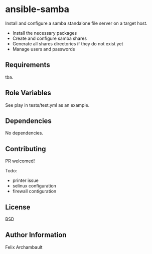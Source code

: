 # ansible-samba

Install and configure a samba standalone file server on a target host.

- Install the necessary packages
- Create and configure samba shares
- Generate all shares directories if they do not exist yet
- Manage users and passwords

## Requirements

tba.

## Role Variables

See play in tests/test.yml as an example.

## Dependencies

No dependencies.

## Contributing

PR welcomed!

Todo:

- printer issue
- selinux configuration
- firewall contiguration

## License

BSD

## Author Information

Felix Archambault
